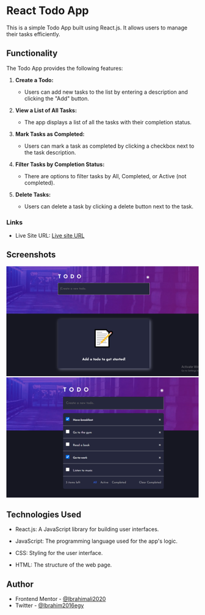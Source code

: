 # React Todo App

This is a simple Todo App built using React.js. It allows users to manage their tasks efficiently.

## Functionality

The Todo App provides the following features:

1. **Create a Todo:**
   - Users can add new tasks to the list by entering a description and clicking the "Add" button.

2. **View a List of All Tasks:**
   - The app displays a list of all the tasks with their completion status.

3. **Mark Tasks as Completed:**
   - Users can mark a task as completed by clicking a checkbox next to the task description.

4. **Filter Tasks by Completion Status:**
   - There are options to filter tasks by All, Completed, or Active (not completed).

5. **Delete Tasks:**
   - Users can delete a task by clicking a delete button next to the task.

### Links
- Live Site URL: [Live site URL](https://willowy-hotteok-baa110.netlify.app/)



## Screenshots

![Screenshot 1](screenshots/img1.PNG)
![Screenshot 2](screenshots/img2.PNG)



## Technologies Used
- React.js: A JavaScript library for building user interfaces.

- JavaScript: The programming language used for the app's logic.
- CSS: Styling for the user interface.

- HTML: The structure of the web page.


## Author

- Frontend Mentor - [@Ibrahimali2020](https://www.frontendmentor.io/profile/Ibrahimali2020)
- Twitter - [@Ibrahim2016egy](https://www.twitter.com/Ibrahim2016egy)






